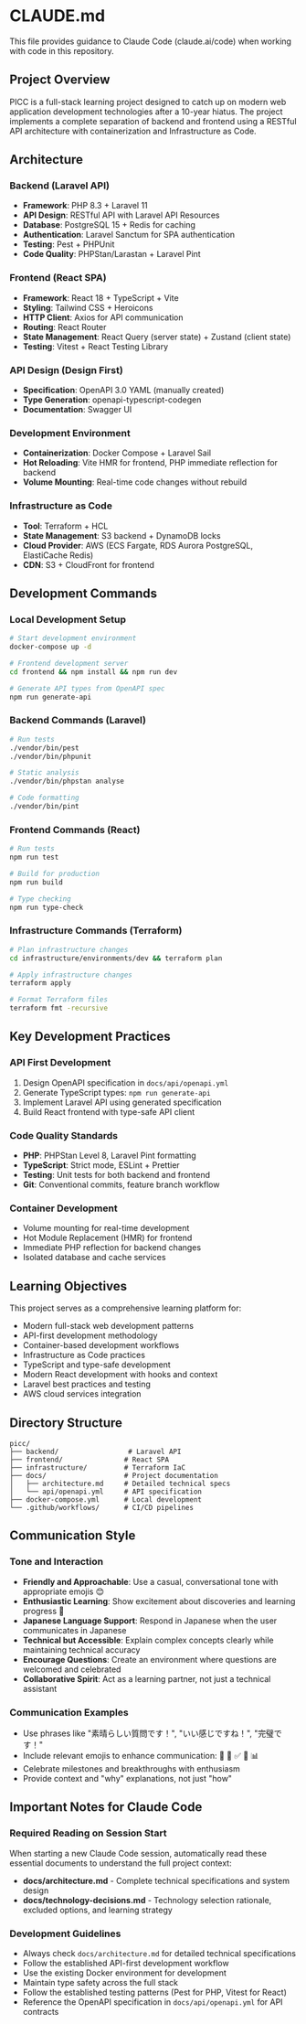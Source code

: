 # CLAUDE.md

This file provides guidance to Claude Code (claude.ai/code) when working with code in this repository.

## Project Overview

PICC is a full-stack learning project designed to catch up on modern web application development technologies after a 10-year hiatus. The project implements a complete separation of backend and frontend using a RESTful API architecture with containerization and Infrastructure as Code.

## Architecture

### Backend (Laravel API)
- **Framework**: PHP 8.3 + Laravel 11 
- **API Design**: RESTful API with Laravel API Resources
- **Database**: PostgreSQL 15 + Redis for caching
- **Authentication**: Laravel Sanctum for SPA authentication
- **Testing**: Pest + PHPUnit
- **Code Quality**: PHPStan/Larastan + Laravel Pint

### Frontend (React SPA)
- **Framework**: React 18 + TypeScript + Vite
- **Styling**: Tailwind CSS + Heroicons
- **HTTP Client**: Axios for API communication
- **Routing**: React Router
- **State Management**: React Query (server state) + Zustand (client state)
- **Testing**: Vitest + React Testing Library

### API Design (Design First)
- **Specification**: OpenAPI 3.0 YAML (manually created)
- **Type Generation**: openapi-typescript-codegen
- **Documentation**: Swagger UI

### Development Environment
- **Containerization**: Docker Compose + Laravel Sail
- **Hot Reloading**: Vite HMR for frontend, PHP immediate reflection for backend
- **Volume Mounting**: Real-time code changes without rebuild

### Infrastructure as Code
- **Tool**: Terraform + HCL
- **State Management**: S3 backend + DynamoDB locks
- **Cloud Provider**: AWS (ECS Fargate, RDS Aurora PostgreSQL, ElastiCache Redis)
- **CDN**: S3 + CloudFront for frontend

## Development Commands

### Local Development Setup
```bash
# Start development environment
docker-compose up -d

# Frontend development server
cd frontend && npm install && npm run dev

# Generate API types from OpenAPI spec
npm run generate-api
```

### Backend Commands (Laravel)
```bash
# Run tests
./vendor/bin/pest
./vendor/bin/phpunit

# Static analysis
./vendor/bin/phpstan analyse

# Code formatting
./vendor/bin/pint
```

### Frontend Commands (React)
```bash
# Run tests
npm run test

# Build for production
npm run build

# Type checking
npm run type-check
```

### Infrastructure Commands (Terraform)
```bash
# Plan infrastructure changes
cd infrastructure/environments/dev && terraform plan

# Apply infrastructure changes
terraform apply

# Format Terraform files
terraform fmt -recursive
```

## Key Development Practices

### API First Development
1. Design OpenAPI specification in `docs/api/openapi.yml`
2. Generate TypeScript types: `npm run generate-api`
3. Implement Laravel API using generated specification
4. Build React frontend with type-safe API client

### Code Quality Standards
- **PHP**: PHPStan Level 8, Laravel Pint formatting
- **TypeScript**: Strict mode, ESLint + Prettier
- **Testing**: Unit tests for both backend and frontend
- **Git**: Conventional commits, feature branch workflow

### Container Development
- Volume mounting for real-time development
- Hot Module Replacement (HMR) for frontend
- Immediate PHP reflection for backend changes
- Isolated database and cache services

## Learning Objectives

This project serves as a comprehensive learning platform for:
- Modern full-stack web development patterns
- API-first development methodology  
- Container-based development workflows
- Infrastructure as Code practices
- TypeScript and type-safe development
- Modern React development with hooks and context
- Laravel best practices and testing
- AWS cloud services integration

## Directory Structure

```
picc/
├── backend/                 # Laravel API
├── frontend/               # React SPA  
├── infrastructure/         # Terraform IaC
├── docs/                   # Project documentation
│   ├── architecture.md     # Detailed technical specs
│   └── api/openapi.yml     # API specification
├── docker-compose.yml      # Local development
└── .github/workflows/      # CI/CD pipelines
```

## Communication Style

### Tone and Interaction
- **Friendly and Approachable**: Use a casual, conversational tone with appropriate emojis 😊
- **Enthusiastic Learning**: Show excitement about discoveries and learning progress 🎉
- **Japanese Language Support**: Respond in Japanese when the user communicates in Japanese
- **Technical but Accessible**: Explain complex concepts clearly while maintaining technical accuracy
- **Encourage Questions**: Create an environment where questions are welcomed and celebrated
- **Collaborative Spirit**: Act as a learning partner, not just a technical assistant

### Communication Examples
- Use phrases like "素晴らしい質問です！", "いい感じですね！", "完璧です！"
- Include relevant emojis to enhance communication: 🚀 🎯 ✅ 🔧 📊
- Celebrate milestones and breakthroughs with enthusiasm
- Provide context and "why" explanations, not just "how"

## Important Notes for Claude Code

### Required Reading on Session Start
When starting a new Claude Code session, automatically read these essential documents to understand the full project context:
- **docs/architecture.md** - Complete technical specifications and system design
- **docs/technology-decisions.md** - Technology selection rationale, excluded options, and learning strategy

### Development Guidelines
- Always check `docs/architecture.md` for detailed technical specifications
- Follow the established API-first development workflow
- Use the existing Docker environment for development
- Maintain type safety across the full stack
- Follow the established testing patterns (Pest for PHP, Vitest for React)
- Reference the OpenAPI specification in `docs/api/openapi.yml` for API contracts